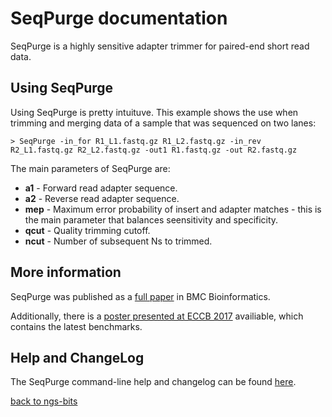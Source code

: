 # SeqPurge documentation

SeqPurge is a highly sensitive adapter trimmer for paired-end short read data.
 
## Using SeqPurge

Using SeqPurge is pretty intuituve. This example shows the use when trimming and merging data of a sample that was sequenced on two lanes:

	> SeqPurge -in_for R1_L1.fastq.gz R1_L2.fastq.gz -in_rev R2_L1.fastq.gz R2_L2.fastq.gz -out1 R1.fastq.gz -out R2.fastq.gz

The main parameters of SeqPurge are:

- **a1** - Forward read adapter sequence.
- **a2** - Reverse read adapter sequence.
- **mep** - Maximum error probability of insert and adapter matches - this is the main parameter that balances seensitivity and specificity.
- **qcut** - Quality trimming cutoff.
- **ncut** - Number of subsequent Ns to trimmed.

## More information

SeqPurge was published as a [full paper](http://bmcbioinformatics.biomedcentral.com/articles/10.1186/s12859-016-1069-7) in BMC Bioinformatics.

Additionally, there is a [poster presented at ECCB 2017](SeqPurge_poster.pdf) availiable, which contains the latest benchmarks.

## Help and ChangeLog

The SeqPurge command-line help and changelog can be found [here](../tools/SeqPurge.md).

[back to ngs-bits](https://github.com/imgag/ngs-bits)


